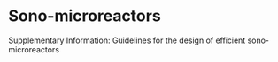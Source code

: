Sono-microreactors
==================

Supplementary Information: Guidelines for the design of efficient sono-microreactors
